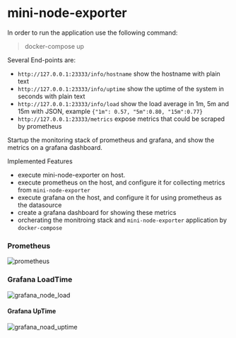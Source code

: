 # mini-node-exporter

In order to run the application use the following command:
> docker-compose up

Several End-points are:
- `http://127.0.0.1:23333/info/hostname` show the hostname with plain text
- `http://127.0.0.1:23333/info/uptime` show the uptime of the system in seconds with plain text
- `http://127.0.0.1:23333/info/load` show the load average in 1m, 5m and 15m with JSON, example `{"1m": 0.57, "5m":0.80, "15m":0.77}`
- `http://127.0.0.1:23333/metrics` expose metrics that could be scraped by prometheus

Startup the monitoring stack of prometheus and grafana, and show the metrics on a grafana dashboard.

Implemented Features

- execute mini-node-exporter on host.
- execute prometheus on the host, and configure it for collecting metrics from `mini-node-exporter`
- execute grafana on the host, and configure it for using prometheus as the datasource
- create a grafana dashboard for showing these metrics
- orcherating the monitroing stack and `mini-node-exporter` application by `docker-compose`

### Prometheus
![prometheus](https://user-images.githubusercontent.com/53316982/131267449-95fcbc3c-dd20-4bbd-941d-7c627fbe9e4d.png)

### Grafana LoadTime
![grafana_node_load](https://user-images.githubusercontent.com/53316982/131268198-2dcad1b9-76aa-46cc-b9d2-2d0970485904.png)


#### Grafana UpTime
![grafana_noad_uptime](https://user-images.githubusercontent.com/53316982/131268212-615a94ce-d5d0-4fd4-a3a9-4e725516d0cf.png)




